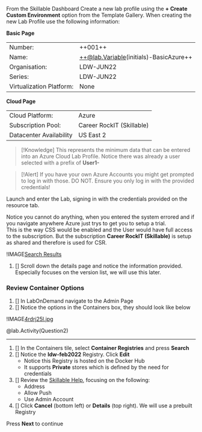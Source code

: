 From the Skillable Dashboard Create a new lab profile using the **+ Create Custom Environment** option from the Template Gallery.  When creating the new Lab Profile use the following information:

**Basic Page**

|||
|---------------|--------------------------|
| Number:       | ++001++                      |
| Name:         | ++@lab.Variable(initials)-BasicAzure++ |
| Organisation: | LDW-JUN22                |
| Series:       | LDW-JUN22                |
| Virtualization Platform: | None |

**Cloud Page**

|||
|---------------|--------------------------|
| Cloud Platform:       | Azure                     |
| Subscription Pool:    | Career RockIT (Skillable) |
| Datacenter Availability | US East 2 |

>[!Knowledge] This represents the minimum data that can be entered into an Azure Cloud Lab Profile.  Notice there was already a user selected with a prefix of **User1-**

>[!Alert] If you have your own Azure Accounts you might get prompted to log in with those.  DO NOT.  Ensure you only log in with the provided credentials!

Launch and enter the Lab, signing in with the credentials provided on the resource tab.

Notice you cannot do anything, when you entered the system errored and if you navigate anywhere Azure just trys to get you to setup a trial.  
This is the way CSS would be enabled and the User would have full access to the subscription.  But the subscription **Career RockIT (Skillable)** is 
setup as shared and therefore is used for CSR.



!IMAGE[Search Results](images/ak02lpo7.jpg)

1. [] Scroll down the details page and notice the information provided.  Especially focuses on the version list, we will use this later.

### Review Container Options

1. [] In LabOnDemand navigate to the Admin Page
1. [] Notice the options in the Containers box, they should look like below

!IMAGE[4rdrj25l.jpg](images/4rdrj25l.jpg)

@lab.Activity(Question2)

---

1. [] In the Containers tile, select **Container Registries** and press **Search**  
1. [] Notice the **ldw-feb2022** Registry.  Click **Edit**
    - Notice this Registry is hosted on the Docker Hub
    - It supports **Private** stores which is defined by the need for credentials
1. [] Review the [Skillable Help](https://docs.learnondemandsystems.com/lod/container-registries.md?appid=lod), focusing on the following:
    - Address
    - Allow Push
    - Use Admin Account
1. [] Click **Cancel** (bottom left) or **Details** (top right).  We will use a prebuilt Registry

Press **Next** to continue
